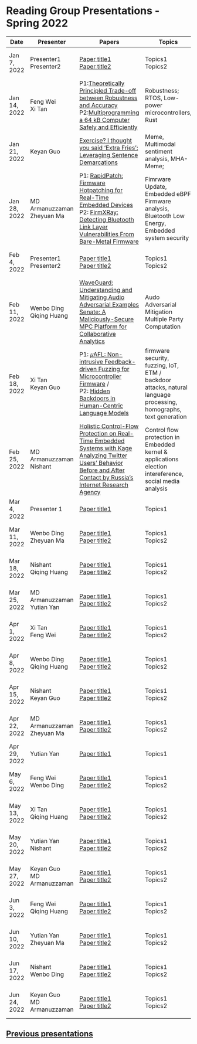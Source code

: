 # Reading Group Presentations - Spring 2022
| Date         | Presenter | Papers                                                                                                                       | Topics                          | Venue              | Year            | Recording     | Slides     |
|--------------|-----------|------------------------------------------------------------------------------------------------------------------------------|---------------------------------|--------------------|-----------------|-----------|--------|
|Jan 7, 2022| Presenter1 <br> Presenter2 | [Paper title1](link) <br> [Paper title2](Link) | Topics1 <br> Topics2 | Conferences1 <br> Conference2 | Year published1 <br> Year published2 | [Recording1](Link) <br> [Recording2](Link) |[Slides1](Link) <br> [Slides2](Link)|
|Jan 14, 2022| Feng Wei <br> Xi Tan | P1:[Theoretically Principled Trade-off between Robustness and Accuracy](http://proceedings.mlr.press/v97/zhang19p/zhang19p.pdf)<br> P2:[Multiprogramming a 64 kB Computer Safely and Efficiently](https://dl.acm.org/doi/pdf/10.1145/3132747.3132786)| Robustness; <br> RTOS, Low-power microcontrollers, Rust | ICML <br> SOSP | 2019 <br> 2017 | [Recording1](Link) <br> [Recording2](Link) |[Slides1](Link) <br> [Slides2](Link)|
|Jan 21, 2022| Keyan Guo  | [Exercise? I thought you said ‘Extra Fries’: Leveraging Sentence Demarcations](https://arxiv.org/pdf/2103.12377.pdf)  | Meme, Multimodal sentiment analysis, MHA-Meme; | ICWSM | 2021| [Recording1](Link)  |[Slides](https://docs.google.com/presentation/d/1JUJnXi15Jek3gFRXLGC-3cat41Ya7mtz6c-xO8ZlWTg/edit?usp=sharing) |
|Jan 28, 2022| MD Armanuzzaman <br> Zheyuan Ma | P1: [RapidPatch: Firmware Hotpatching for Real-Time Embedded Devices](https://www.usenix.org/system/files/sec22summer_he-yi.pdf) <br> P2: [FirmXRay: Detecting Bluetooth Link Layer Vulnerabilities From Bare-Metal Firmware](https://dl.acm.org/doi/pdf/10.1145/3372297.3423344) | Fimrware Update, Embedded eBPF <br> Firmware analysis, Bluetooth Low Energy, Embedded system security | USENIX <br> CCS | 2022 <br> 2020 | [Recording](https://buffalo.zoom.us/rec/share/JdPu1GBQLFfmcXaJmpy79GUdvsjC3QCCeyjVW3AZlpqohPNqrBYpqhkgaJ_mOqLj.YFKb-ScDodsZmn9O?startTime=1643396411000) |[Slides1](https://docs.google.com/presentation/d/1QrvaUBeWsG_pekjoWfwTxbr442uM5A5N-d9NBR3RO2U/edit#slide=id.p) <br> [Slides2](https://docs.google.com/presentation/d/1oHEtntc2PKc7hGeirC2ebJsBs7DufG0PaTcyV_SbZeA/edit?usp=sharing)|
|Feb 4, 2022| Presenter1 <br> Presenter2 | [Paper title1](Link) <br> [Paper title2](Link) | Topics1 <br> Topics2 | Conference1 <br> Conference2 | Year published1 <br> Year published2 | [Recording1](Link) <br> [Recording2](Link) |[Slides1](Link) <br> [Slides2](Link)|
|Feb 11, 2022| Wenbo Ding <br> Qiqing Huang | [WaveGuard: Understanding and Mitigating Audio Adversarial Examples](https://arxiv.org/abs/2103.03344) <br> [Senate: A Maliciously-Secure MPC Platform for Collaborative Analytics](https://www.usenix.org/system/files/sec21summer_poddar.pdf) | Audo Adversarial Mitigation <br> Multiple Party Computation | Usenix <br> Usenix Security | 2021 <br> 2021 | [Recording1](Link) <br> [Recording2](https://buffalo.zoom.us/rec/share/MnkHNej2MKyXYw-x2SV3SlOjpCfVOv8E2o1zSC7RvXWraFoG-vXfRtSJvLw1FjBF.3o7OiIQJ2X3g2o53) |[Slides1](https://docs.google.com/presentation/d/1_sOqBdx7rii4iIttCDuc4b0dhpkKPSpb/edit?usp=sharing&ouid=101544149431181427338&rtpof=true&sd=true) <br> [Slides2](https://docs.google.com/presentation/d/169e8IA6uhWG77FqfsjLmqttskGOSPRjm/edit?usp=sharing&ouid=116614929819631202911&rtpof=true&sd=true)|
|Feb 18, 2022| Xi Tan <br> Keyan Guo | P1: [𝜇AFL: Non-intrusive Feedback-driven Fuzzing for Microcontroller Firmware](https://arxiv.org/pdf/2202.03013) /<br> P2: [Hidden Backdoors in Human-Centric Language Models](https://dl.acm.org/doi/pdf/10.1145/3460120.3484576) | firmware security, fuzzing, IoT, ETM /<br> backdoor attacks, natural language processing, homographs, text generation | ICSE <br> CCS | 2022 <br> 2021 | [Recording1](Link) <br> [Recording2](Link) |[Slides1](Link) <br> [Slides2](https://docs.google.com/presentation/d/1gPpHnkraTchgRtK3zFlCgMjyban-1PFaMWcKn1sDHe0/edit?usp=sharing)|
|Feb 25, 2022| MD Armanuzzaman <br> Nishant | [Holistic Control-Flow Protection on Real-Time Embedded Systems with Kage](https://www.usenix.org/system/files/sec22summer_du.pdf) <br> [Analyzing Twitter Users’ Behavior Before and After Contact by Russia’s Internet Research Agency](https://dl.acm.org/doi/pdf/10.1145/3449164) | Control flow protection in Embedded kernel & applications <br> election intereference, social media analysis | USENIX <br> CSCW |  2022 <br> 2021 | [Recording1](https://buffalo.zoom.us/rec/share/REaL7ZKTrnsa8iWbluc6sr10LeZloWf-McEHGVhxlh9VXiSYIV1bY6cMzjrH-3HX.M7znfnF0jZaFOecv) <br> [Recording2](https://buffalo.zoom.us/rec/share/REaL7ZKTrnsa8iWbluc6sr10LeZloWf-McEHGVhxlh9VXiSYIV1bY6cMzjrH-3HX.M7znfnF0jZaFOecv) |[Slides1](Link) <br> [Slides2](Link)|
|Mar 4, 2022| Presenter 1 <br> | [Paper title1](Link) | Topics1 | Conference1 | Year published1 | [Recording1](Link) |[Slides1](Link) |
|Mar 11, 2022| Wenbo Ding <br> Zheyuan Ma | [Paper title1](Link) <br> [Paper title2](Link) | Topics1 <br> Topics2 | Conference1 <br> Conference2 | Year published1 <br> Year published2 | [Recording1](Link) <br> [Recording2](Link) |[Slides1](Link) <br> [Slides2](Link)|
|Mar 18, 2022| Nishant <br> Qiqing Huang| [Paper title1](Link) <br> [Paper title2](Link)| Topics1 <br> Topics2 | Conference1 <br>  Conference2 | Year published1 <br> Year published2 | [Recording1](Link) <br> [Recording2](Link) |[Slides1](Link) <br> [Slides2](Link) |
|Mar 25, 2022| MD Armanuzzaman <br> Yutian Yan | [Paper title1](Link) <br> [Paper title2](Link) | Topics1 <br> Topics2 | Conference1 <br> Conference2 | Year published1 <br> Year published2 | [Recording1](Link) <br> [Recording2](Link) |[Slides1](Link) <br> [Slides2](Link)|
|Apr 1, 2022| Xi Tan <br> Feng Wei | [Paper title1](Link) <br> [Paper title2](Link) | Topics1 <br> Topics2 | Conference1 <br> Conference2 | Year published1 <br> Year published2 | [Recording1](Link) <br> [Recording2](Link) |[Slides1](Link) <br> [Slides2](Link)|
|Apr 8, 2022| Wenbo Ding <br> Qiqing Huang | [Paper title1](Link) <br> [Paper title2](Link) | Topics1 <br> Topics2 | Conference1 <br> Conference2 | Year published1 <br> Year published2 | [Recording1](Link) <br> [Recording2](Link) |[Slides1](Link) <br> [Slides2](Link)|
|Apr 15, 2022| Nishant <br> Keyan Guo  | [Paper title1](Link) <br> [Paper title2](Link) | Topics1 <br> Topics2 | Conference1 <br> Conference2 | Year published1 <br> Year published2 | [Recording1](Link) <br> [Recording2](Link) |[Slides1](Link) <br> [Slides2](Link)|
|Apr 22, 2022| MD Armanuzzaman <br> Zheyuan Ma | [Paper title1](Link) <br> [Paper title2](Link) | Topics1 <br> Topics2 | Conference1 <br> Conference2 | Year published1 <br> Year published2 | [Recording1](Link) <br> [Recording2](Link) |[Slides1](Link) <br> [Slides2](Link)|
|Apr 29, 2022| Yutian Yan | [Paper title1](Link) <br>  | Topics1 <br> | Conference1 <br> | Year published1 <br> | [Recording1](Link) <br> |[Slides1](Link) <br> |
|May 6, 2022| Feng Wei <br> Wenbo Ding | [Paper title1](Link) <br> [Paper title2](Link) | Topics1 <br> Topics2 | Conference1 <br> Conference2 | Year published1 <br> Year published2 | [Recording1](Link) <br> [Recording2](Link) |[Slides1](Link) <br> [Slides2](Link)|
|May 13, 2022| Xi Tan <br> Qiqing Huang | [Paper title1](Link) <br> [Paper title2](Link) | Topics1 <br> Topics2 | Conference1 <br> Conference2 | Year published1 <br> Year published2 | [Recording1](Link) <br> [Recording2](Link) |[Slides1](Link) <br> [Slides2](Link)|
|May 20, 2022| Yutian Yan <br> Nishant | [Paper title1](Link) <br> [Paper title2](Link) | Topics1 <br> Topics2 | Conference1 <br> Conference2 | Year published1 <br> Year published2 | [Recording1](Link) <br> [Recording2](Link) |[Slides1](Link) <br> [Slides2](Link)|
|May 27, 2022| Keyan Guo <br> MD Armanuzzaman | [Paper title1](Link) <br> [Paper title2](Link) | Topics1 <br> Topics2 | Conference1 <br> Conference2 | Year published1 <br> Year published2 | [Recording1](Link) <br> [Recording2](Link) |[Slides1](Link) <br> [Slides2](Link)|
|Jun 3, 2022| Feng Wei <br> Qiqing Huang | [Paper title1](Link) <br> [Paper title2](Link) | Topics1 <br> Topics2 | Conference1 <br> Conference2 | Year published1 <br> Year published2 | [Recording1](Link) <br> [Recording2](Link) |[Slides1](Link) <br> [Slides2](Link)|
|Jun 10, 2022| Yutian Yan <br> Zheyuan Ma | [Paper title1](Link) <br> [Paper title2](Link) | Topics1 <br> Topics2 | Conference1 <br> Conference2 | Year published1 <br> Year published2 | [Recording1](Link) <br> [Recording2](Link) |[Slides1](Link) <br> [Slides2](Link)|
|Jun 17, 2022| Nishant <br> Wenbo Ding | [Paper title1](Link) <br> [Paper title2](Link) | Topics1 <br> Topics2 | Conference1 <br> Conference2 | Year published1 <br> Year published2 | [Recording1](Link) <br> [Recording2](Link) |[Slides1](Link) <br> [Slides2](Link)|
|Jun 24, 2022| Keyan Guo <br> MD Armanuzzaman | [Paper title1](Link) <br> [Paper title2](Link) | Topics1 <br> Topics2 | Conference1 <br> Conference2 | Year published1 <br> Year published2 | [Recording1](Link) <br> [Recording2](Link) |[Slides1](Link) <br> [Slides2](Link)|



## **[Previous presentations](History.md)**

